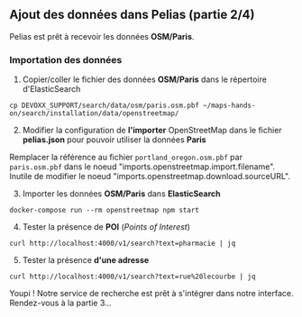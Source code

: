 ## Ajout des données dans Pelias (partie 2/4)
Pelias est prêt à recevoir les données __OSM/Paris__.

### Importation des données
1. Copier/coller le fichier des données __OSM/Paris__ dans le répertoire d'ElasticSearch
```
cp DEVOXX_SUPPORT/search/data/osm/paris.osm.pbf ~/maps-hands-on/search/installation/data/openstreetmap/
```
2. Modifier la configuration de __l'importer__ OpenStreetMap dans le fichier __pelias.json__ pour pouvoir utiliser la données __Paris__

Remplacer la référence au fichier `portland_oregon.osm.pbf` par `paris.osm.pbf` dans le noeud "imports.openstreetmap.import.filename". Inutile de modifier le noeud "imports.openstreetmap.download.sourceURL".

3. Importer les données __OSM/Paris__ dans __ElasticSearch__
```
docker-compose run --rm openstreetmap npm start
```
4. Tester la présence de __POI__ (_Points of Interest_)
```
curl http://localhost:4000/v1/search?text=pharmacie | jq
```
5. Tester la présence __d'une adresse__
```
curl http://localhost:4000/v1/search?text=rue%20lecourbe | jq
```
Youpi ! Notre service de recherche est prêt à s'intégrer dans notre interface. Rendez-vous à la partie 3...
